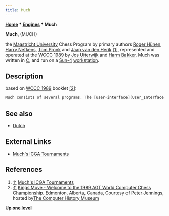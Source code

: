 ```yaml
---
title: Much
---
```

**[Home](Home "Home") \* [Engines](Engines "Engines") \* Much**


**Much**, (MUCH)  

the [Maastricht University](Maastricht_University "Maastricht University") Chess Program by primary authors [Roger Hünen](Roger_H%C3%BCnen "Roger Hünen"), [Harry Nefkens](Harry_Nefkens "Harry Nefkens"), [Tom Pronk](Tom_Pronk "Tom Pronk") and [Jaap van den Herik](Jaap_van_den_Herik "Jaap van den Herik") <a id="cite-note-1" href="#cite-ref-1">[1]</a>, represented and operated at the [WCCC 1989](WCCC_1989 "WCCC 1989") by [Jos Uiterwijk](Jos_Uiterwijk "Jos Uiterwijk") and [Harm Bakker](index.php?title=Harm_Bakker&action=edit&redlink=1 "Harm Bakker (page does not exist)"). 
Much was written in [C](C "C"), and run on a [Sun-4](Sun#4 "Sun") [workstation](https://en.wikipedia.org/wiki/Workstation).



## Description


based on [WCCC 1989](WCCC_1989 "WCCC 1989") booklet <a id="cite-note-2" href="#cite-ref-2">[2]</a>:




```C++
Much consists of several programs. The [user-interface](User_Interface "User Interface") program accepts a move from the operator and subsequently generates [evaluation tables](Piece-Square_Tables "Piece-Square Tables") for the [search program](Search "Search").  The user-interface program also handles [time control](Time_Management "Time Management"), the [opening library](Opening_Book "Opening Book"), and the [endgame library](Endgame_Tablebases "Endgame Tablebases"). The [search program](Search "Search") receives the [board position](Chess_Position "Chess Position") and [evaluation tables](Piece-Square_Tables "Piece-Square Tables") from the user-interface program. The evaluation tables are tuned with the opening played. Before each move they are [incrementally updated](Incremental_Updates "Incremental Updates") according to the board position (strategical evaluation of squares), but also bonus points are provided to undeveloped pieces, the [pair of Bishops](Bishop_Pair "Bishop Pair") in open positions ([middlegame](Middlegame "Middlegame")/[endgame](Endgame "Endgame")), the Color of the Pawns and Bishop on the board (endgame). Moreover, several [plans](Planning "Planning") are encouraged. The configuration belonging to the execution of a plan is supplied with bonus points such that every piece and pawn involved tries to reach the plan-ideal square. The plan as a whole, once started to be carried out, increases the bonus points for every piece/pawn to be played at each move. Much then searches until it is interrupted by the user-interface program. The search program, based on the [alpha-beta](Alpha-Beta "Alpha-Beta") algorithm and its refinements, uses [PVS-search](Principal_Variation_Search "Principal Variation Search"), [killer](Killer_Heuristic "Killer Heuristic") and [transposition tables](Transposition_Table "Transposition Table"). [Move generation](Move_Generation "Move Generation") is done incrementally. Much uses specialized sub-programs to handle the KBBK, [KBNK](KBNK_Endgame "KBNK Endgame"), KBPK and KNPK endgames. These programs use a goal-directed search.

```

## See also


* [Dutch](Dutch "Dutch")


## External Links


* [Much's ICGA Tournaments](https://www.game-ai-forum.org/icga-tournaments/program.php?id=355)


## References


1. <a id="cite-ref-1" href="#cite-note-1">↑</a> [Much's ICGA Tournaments](https://www.game-ai-forum.org/icga-tournaments/program.php?id=355)
2. <a id="cite-ref-2" href="#cite-note-2">↑</a> [Kings Move - Welcome to the 1989 AGT World Computer Chess Championship.](https://www.computerhistory.org/chess/doc-434fea055cbb3/) Edmonton, Alberta, Canada, Courtesy of [Peter Jennings](Peter_Jennings "Peter Jennings"), hosted by[The Computer History Museum](The_Computer_History_Museum "The Computer History Museum")

**[Up one level](Engines "Engines")**







 
